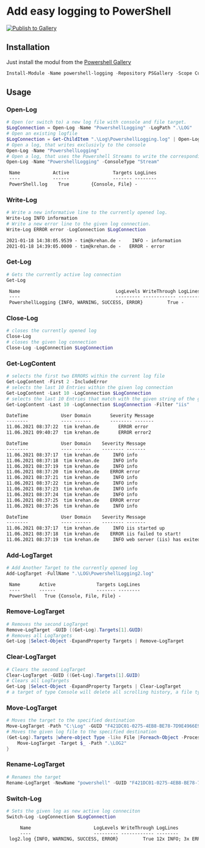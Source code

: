 # Add easy logging to PowerShell

[![Publish to Gallery](https://github.com/tim-krehan/powershell-logging/actions/workflows/main.yml/badge.svg)](https://github.com/tim-krehan/powershell-logging/actions/workflows/main.yml)

## Installation

Just install the modul from the [Powershell Gallery](https://www.powershellgallery.com/packages/powershell-logging)

``` powershell
Install-Module -Name powershell-logging -Repository PSGallery -Scope CurrentUser
```

## Usage

### Open-Log

``` powershell
# Open (or switch to) a new log file with console and file target.
$LogConnection = Open-Log -Name "PowershellLogging" -LogPath ".\LOG"
# Open an existing logfile
$LogConnection = Get-ChildItem ".\Log\PowershellLogging.log" | Open-Log
# Open a log, that writes exclusivly to the console
Open-Log -Name "PowershellLogging"
# Open a log, that uses the Powershell Streams to write the corresponding messages to
Open-Log -Name "PowershellLogging" -ConsoleType "Stream"
```

``` txt
 Name            Active                Targets LogLines
 ----            ------                ------- --------
 PowerShell.log    True        {Console, File} -
```

### Write-Log

``` powershell
# Write a new informative line to the currently opened log.
Write-Log INFO information
# Write a new error line to the given log connection.
Write-Log ERROR error -LogConnection $LogConnection
```

``` txt
2021-01-18 14:38:05.9539 - tim@krehan.de -    INFO - information
2021-01-18 14:39:05.0000 - tim@krehan.de -   ERROR - error
```

### Get-Log

``` powershell
# Gets the currently active log connection
Get-Log
```

``` txt
 Name                                   LogLevels WriteThrough LogLines
 ----                                   --------- ------------ --------
 PowershellLogging {INFO, WARNING, SUCCESS, ERROR}         True -
```

### Close-Log

``` powershell
# closes the currently opened log
Close-Log
# closes the given log connection
Close-Log -LogConnection $LogConnection
```

### Get-LogContent

``` powershell
# selects the first two ERRORS within the current log file
Get-LogContent -First 2 -IncludeError
# selects the last 10 Entries within the given log connection
Get-LogContent -Last 10 -LogConnection $LogConnection
# selects the last 10 Entries that match with the given string of the given log file
Get-LogContent -Last 10 -LogConnection $LogConnection -Filter "iis"
```

``` txt
DateTime            User Domain       Severity Message
--------            ---- ------       -------- -------
11.06.2021 08:37:22  tim krehan.de       ERROR error
11.06.2021 09:40:27  tim krehan.de       ERROR error2
```

```txt
DateTime            User Domain    Severity Message
--------            ---- ------    -------- -------
11.06.2021 08:37:17  tim krehan.de     INFO info
11.06.2021 08:37:18  tim krehan.de     INFO info
11.06.2021 08:37:19  tim krehan.de     INFO info
11.06.2021 08:37:20  tim krehan.de    ERROR error
11.06.2021 08:37:21  tim krehan.de     INFO info
11.06.2021 08:37:22  tim krehan.de     INFO info
11.06.2021 08:37:23  tim krehan.de     INFO info
11.06.2021 08:37:24  tim krehan.de     INFO info
11.06.2021 08:37:25  tim krehan.de    ERROR error
11.06.2021 08:37:26  tim krehan.de     INFO info
```

```txt
DateTime            User Domain    Severity Message
--------            ---- ------    -------- -------
11.06.2021 08:37:17  tim krehan.de     INFO iis started up
11.06.2021 08:37:18  tim krehan.de    ERROR iis failed to start!
11.06.2021 08:37:19  tim krehan.de     INFO web server (iis) has exited
```

### Add-LogTarget

``` powershell
# Add Another Target to the currently opened log
Add-LogTarget -FullName ".\LOG\PowershellLogging2.log"
```

```txt
 Name       Active               Targets LogLines
 ----       ------               ------- --------
 PowerShell   True {Console, File, File} -
```

### Remove-LogTarget

``` powershell
# Removes the second LogTarget
Remove-LogTarget -GUID ((Get-Log).Targets[1].GUID)
# Removes all LogTargets
Get-Log |Select-Object -ExpandProperty Targets | Remove-LogTarget
```

### Clear-LogTarget

``` powershell
# Clears the second LogTarget
Clear-LogTarget -GUID ((Get-Log).Targets[1].GUID)
# Clears all LogTargets
Get-Log |Select-Object -ExpandProperty Targets | Clear-LogTarget
# a target of type Console will delete all scrolling history, a file type will remove all file content.
```

### Move-LogTarget

``` powershell
# Moves the target to the specified destination
Move-LogTarget -Path "C:\Log" -GUID "F421DC01-0275-4EB8-BE78-7D9E4966E999"
# Moves the given log file to the specified destination
(Get-Log).Targets |where-object Type -like File |Foreach-Object -Process {
    Move-LogTarget -Target $_ -Path ".\LOG2"
}
```

### Rename-LogTarget

``` powershell
# Renames the target
Rename-LogTarget -NewName "powershell" -GUID "F421DC01-0275-4EB8-BE78-7D9E4966E999"
```

### Switch-Log

``` powershell
# Sets the given log as new active log conneciton
Switch-Log -LogConnection $LogConnection
```

```txt
     Name                       LogLevels WriteThrough LogLines
     ----                       --------- ------------ --------
 log2.log {INFO, WARNING, SUCCESS, ERROR}         True 12x INFO; 3x ERROR
```